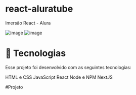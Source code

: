 # react-aluratube
Imersão React - Alura

![image](https://user-images.githubusercontent.com/101356855/200922095-6545b2b1-af77-41ef-a640-8156475df9c7.png)
![image](https://user-images.githubusercontent.com/101356855/200922175-496b5411-64d8-4280-96b7-ca252fa73f6c.png)

# 🚀 Tecnologias
Esse projeto foi desenvolvido com as seguintes tecnologias:

HTML e CSS
JavaScript
React
Node e NPM
NextJS

#Projeto

